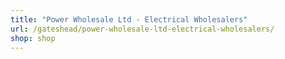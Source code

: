 ```yaml
---
title: "Power Wholesale Ltd - Electrical Wholesalers"
url: /gateshead/power-wholesale-ltd-electrical-wholesalers/
shop: shop
---
```

